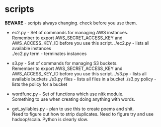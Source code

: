 scripts
=======

**BEWARE** - scripts always changing. check before you use them.

* ec2.py - Set of commands for managing AWS instances.  
  Remember to export AWS_SECRET_ACCESS_KEY and AWS_ACCESS_KEY_ID before you use this script. 
  ./ec2.py - lists all available instances  
  ./ec2.py term - terminates instances

* s3.py - Set of commands for managing S3 buckets.  
  Remember to export AWS_SECRET_ACCESS_KEY and AWS_ACCESS_KEY_ID before you use this script. 
  ./s3.py - lists all available buckets
  ./s3.py files - lists all files in a bucket
  ./s3.py policy - lists the policy for a bucket

* wordfunc.py - Set of functions which use nltk module.  
  Something to use when creating doing anything with words.

* get_syllables.py - plan to use this to create poems and shit.  
  Need to figure out how to strip duplicates.
  Need to figure try and use hadoop/scala.
  Python is clearly slow.
